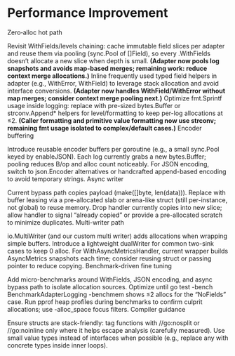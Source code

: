 # Performance Improvement

Zero‑alloc hot path

Revisit WithFields/levels chaining: cache immutable field slices per adapter and reuse them via pooling (sync.Pool of []Field), so every .WithFields doesn’t allocate a new slice when depth is small. **(Adapter now pools log snapshots and avoids map-based merges; remaining work: reduce context merge allocations.)**
Inline frequently used typed field helpers in adapter (e.g., WithError, WithField) to leverage stack allocation and avoid interface conversions. **(Adapter now handles WithField/WithError without map merges; consider context merge pooling next.)**
Optimize fmt.Sprintf usage inside logging: replace with pre-sized bytes.Buffer or strconv.Append* helpers for level/formatting to keep per-log allocations at ≤2. **(Caller formatting and primitive value formatting now use strconv; remaining fmt usage isolated to complex/default cases.)**
Encoder buffering

Introduce reusable encoder buffers per goroutine (e.g., a small sync.Pool keyed by enableJSON). Each log currently grabs a new bytes.Buffer; pooling reduces B/op and alloc count noticeably.
For JSON encoding, switch to json.Encoder alternatives or handcrafted append-based encoding to avoid temporary strings.
Async writer

Current bypass path copies payload (make([]byte, len(data))). Replace with buffer leasing via a pre-allocated slab or arena-like struct (still per-instance, not global) to reuse memory.
Drop handler currently copies into new slice; allow handler to signal “already copied” or provide a pre-allocated scratch to minimize duplicates.
Multi-writer path

io.MultiWriter (and our custom multi writer) adds allocations when wrapping simple buffers. Introduce a lightweight dualWriter for common two-sink cases to keep 0 alloc.
For WithAsyncMetricsHandler, current wrapper builds AsyncMetrics snapshots each time; consider reusing struct or passing pointer to reduce copying.
Benchmark-driven fine tuning

Add micro-benchmarks around WithFields, JSON encoding, and async bypass path to isolate allocation sources. Optimize until go test -bench BenchmarkAdapterLogging -benchmem shows ≤2 allocs for the “NoFields” case.
Run pprof heap profiles during benchmarks to confirm culprit allocations; use -alloc_space focus filters.
Compiler guidance

Ensure structs are stack-friendly: tag functions with //go:nosplit or //go:noinline only where it helps escape analysis (carefully measured).
Use small value types instead of interfaces when possible (e.g., replace any with concrete types inside inner loops).
